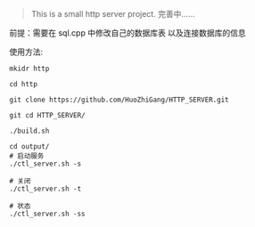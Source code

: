 
> This is a small http server project.  完善中......




前提：需要在 sql.cpp 中修改自己的数据库表 以及连接数据库的信息

使用方法:

```
mkidr http

cd http

git clone https://github.com/HuoZhiGang/HTTP_SERVER.git

git cd HTTP_SERVER/

./build.sh

cd output/
# 启动服务
./ctl_server.sh -s

# 关闭
./ctl_server.sh -t

# 状态
./ctl_server.sh -ss
```
